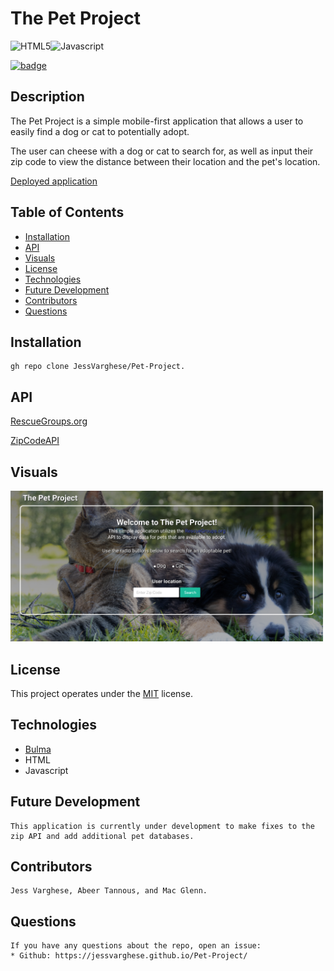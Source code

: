 # The Pet Project
 ![HTML5](https://img.shields.io/badge/html5-%23E34F26.svg?style=for-the-badge&logo=html5&logoColor=white)![Javascript](https://img.shields.io/badge/JavaScript-F7DF1E?style=for-the-badge&logo=javascript&logoColor=black)

  [![badge](https://img.shields.io/badge/License-MIT-yellow.svg)]((https://opensource.org/licenses/MIT))
  
  ## Description
    
  The Pet Project is a simple mobile-first application that allows a user to easily find a dog or cat to potentially adopt.

  The user can cheese with a dog or cat to search for, as well as input their zip code to view the distance between their location and the pet's location.



[Deployed application](https://jessvarghese.github.io/Pet-Project/)

  ## Table of Contents

  * [Installation](#Installation)
  * [API](#api)
  * [Visuals](#usage)
  * [License](#license)
  * [Technologies](#technologies)
  * [Future Development](#future-development)
  * [Contributors](#contributors)
  * [Questions](#questions)
 

  ## Installation
    gh repo clone JessVarghese/Pet-Project.

  
 ## API
  [RescueGroups.org](https://rescuegroups.org/services/adoptable-pet-data-api/)

  [ZipCodeAPI](https://www.zipcodeapi.com/)

 ## Visuals
 <img src="./images/pet-proj2.png" width="500"/>

  ## License
  This project operates under the [MIT](https://choosealicense.com/licenses/MIT/) license.

  ## Technologies

   * [Bulma](https://bulma.io/)
   * HTML
   * Javascript

## Future Development
    This application is currently under development to make fixes to the zip API and add additional pet databases.

## Contributors

    Jess Varghese, Abeer Tannous, and Mac Glenn.

## Questions
    If you have any questions about the repo, open an issue:
    * Github: https://jessvarghese.github.io/Pet-Project/
